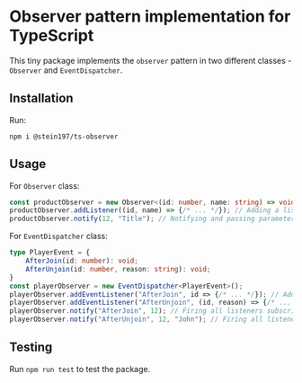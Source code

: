 # Observer pattern implementation for TypeScript
This tiny package implements the `observer` pattern in two different classes - `Observer` and `EventDispatcher`.

## Installation
Run:
```
npm i @stein197/ts-observer
```

## Usage
For `Observer` class:
```ts
const productObserver = new Observer<(id: number, name: string) => void>();
productObserver.addListener((id, name) => {/* ... */}); // Adding a listener
productObserver.notify(12, "Title"); // Notifying and passing parameters to all subscribed listeners
```

For `EventDispatcher` class:
```ts
type PlayerEvent = {
	AfterJoin(id: number): void;
	AfterUnjoin(id: number, reason: string): void;
}
const playerObserver = new EventDispatcher<PlayerEvent>();
playerObserver.addEventListener("AfterJoin", id => {/* ... */}); // Adding listener on "AfterJoin" event
playerObserver.addEventListener("AfterUnjoin", (id, reason) => {/* ... */}); // Adding listener on "AfterUnjoin" event
playerObserver.notify("AfterJoin", 12); // Firing all listeners subscribed on "AfterJoin" event
playerObserver.notify("AfterUnjoin", 12, "John"); // Firing all listeners subscribed on "AfterUnjoin" event
```

## Testing
Run `npm run test` to test the package.
